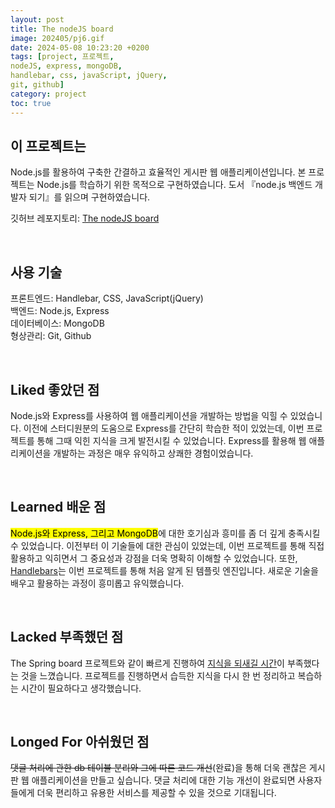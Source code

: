 ```yaml
---
layout: post
title: The nodeJS board
image: 202405/pj6.gif
date: 2024-05-08 10:23:20 +0200
tags: [project, 프로젝트, 
nodeJS, express, mongoDB, 
handlebar, css, javaScript, jQuery,
git, github]
category: project
toc: true
---
```

## 이 프로젝트는 
Node.js를 활용하여 구축한 간결하고 효율적인 게시판 웹 애플리케이션입니다. 본 프로젝트는 Node.js를 학습하기 위한 목적으로 구현하였습니다. 도서 『node.js 백엔드 개발자 되기』를 읽으며 구현하였습니다. <br>

깃허브 레포지토리: [The nodeJS board](https://github.com/jieun000/nodeJS-board)

<br>

## 사용 기술
프론트엔드: Handlebar, CSS, JavaScript(jQuery) <br>
백엔드: Node.js, Express <br>
데이터베이스: MongoDB <br>
형상관리: Git, Github

<br>

## Liked 좋았던 점
Node.js와 Express를 사용하여 웹 애플리케이션을 개발하는 방법을 익힐 수 있었습니다. 이전에 스터디원분의 도움으로 Express를 간단히 학습한 적이 있었는데, 이번 프로젝트를 통해 그때 익힌 지식을 크게 발전시킬 수 있었습니다. Express를 활용해 웹 애플리케이션을 개발하는 과정은 매우 유익하고 상쾌한 경험이었습니다.

<br>

## Learned 배운 점
<mark>Node.js와 Express, 그리고 MongoDB</mark>에 대한 호기심과 흥미를 좀 더 깊게 충족시킬 수 있었습니다. 이전부터 이 기술들에 대한 관심이 있었는데, 이번 프로젝트를 통해 직접 활용하고 익히면서 그 중요성과 강점을 더욱 명확히 이해할 수 있었습니다. 또한, <u>Handlebars</u>는 이번 프로젝트를 통해 처음 알게 된 템플릿 엔진입니다. 새로운 기술을 배우고 활용하는 과정이 흥미롭고 유익했습니다.

<br>

## Lacked 부족했던 점
The Spring board 프로젝트와 같이 빠르게 진행하여 <u>지식을 되새길 시간</u>이 부족했다는 것을 느꼈습니다. 프로젝트를 진행하면서 습득한 지식을 다시 한 번 정리하고 복습하는 시간이 필요하다고 생각했습니다.

<br>

## Longed For 아쉬웠던 점
~~댓글 처리에 관한 db 테이블 분리와 그에 따른 코드 개선~~(완료)을 통해 더욱 괜찮은 게시판 웹 애플리케이션을 만들고 싶습니다. 댓글 처리에 대한 기능 개선이 완료되면 사용자들에게 더욱 편리하고 유용한 서비스를 제공할 수 있을 것으로 기대됩니다.